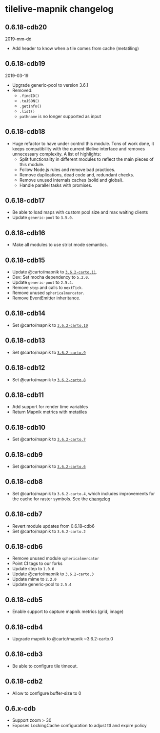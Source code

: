 # tilelive-mapnik changelog

## 0.6.18-cdb20
2019-mm-dd
- Add header to know when a tile comes from cache (metatiling)


## 0.6.18-cdb19
2019-03-19
- Upgrade generic-pool to version 3.6.1
- Removed:
  - `.findID()`
  - `.toJSON()`
  - `.getInfo()`
  - `.list()`
  - `pathname` is no longer supported as input


## 0.6.18-cdb18
* Huge refactor to have under control this module. Tons of work done, it keeps compatibility with the current tilelive interface and removes unnecessary complexity. A list of highlights:
  - Split functionality in different modules to reflect the main pieces of this module.
  - Follow Node.js rules and remove bad practices.
  - Remove duplications, dead code and, redundant checks.
  - Remove unused internals caches (solid and global).
  - Handle parallel tasks with promises.


## 0.6.18-cdb17
* Be able to load maps with custom pool size and max waiting clients
* Update `generic-pool` to `3.5.0`.

## 0.6.18-cdb16
* Make all modules to use strict mode semantics.

## 0.6.18-cdb15
* Update @carto/mapnik to [`3.6.2-carto.11`](https://github.com/CartoDB/node-mapnik/blob/v3.6.2-carto.11/CHANGELOG.carto.md#362-carto11).
* Dev: Set mocha dependency to `5.2.0`.
* Update `generic-pool` to `2.5.4`.
* Remove `step` and calls to `nextTick`.
* Remove unused `sphericalmercator`.
* Remove EventEmitter inheritance.

## 0.6.18-cdb14
* Set @carto/mapnik to [`3.6.2-carto.10`](https://github.com/CartoDB/node-mapnik/blob/v3.6.2-carto/CHANGELOG.carto.md#362-carto10)

## 0.6.18-cdb13
* Set @carto/mapnik to [`3.6.2-carto.9`](https://github.com/CartoDB/node-mapnik/blob/v3.6.2-carto/CHANGELOG.carto.md#362-carto9)

## 0.6.18-cdb12
* Set @carto/mapnik to [`3.6.2-carto.8`](https://github.com/CartoDB/node-mapnik/blob/v3.6.2-carto/CHANGELOG.carto.md#362-carto8)

## 0.6.18-cdb11
* Add support for render time variables
* Return Mapnik metrics with metatiles

## 0.6.18-cdb10
* Set @carto/mapnik to [`3.6.2-carto.7`](https://github.com/CartoDB/node-mapnik/blob/v3.6.2-carto/CHANGELOG.carto.md#362-carto7)

## 0.6.18-cdb9
* Set @carto/mapnik to [`3.6.2-carto.6`](https://github.com/CartoDB/node-mapnik/blob/v3.6.2-carto/CHANGELOG.carto.md#362-carto6)

## 0.6.18-cdb8
* Set @carto/mapnik to `3.6.2-carto.4`, which includes improvements for the cache for raster symbols. See the [changelog](https://github.com/CartoDB/node-mapnik/blob/v3.6.2-carto/CHANGELOG.carto.md#362-carto4)

## 0.6.18-cdb7
* Revert module updates from 0.6.18-cdb6
* Set @carto/mapnik to `3.6.2-carto.2`

## 0.6.18-cdb6

* Remove unused module `sphericalmercator`
* Point CI tags to our forks
* Update step to `1.0.0`
* Update @carto/mapnik to `3.6.2-carto.3`
* Update mime to `2.2.0`
* Update generic-pool to `2.5.4`

## 0.6.18-cdb5

* Enable support to capture mapnik metrics (grid, image)

## 0.6.18-cdb4

* Upgrade mapnik to @carto/mapnik ~3.6.2-carto.0

## 0.6.18-cdb3

* Be able to configure tile timeout.

## 0.6.18-cdb2

* Allow to configure buffer-size to 0

## 0.6.x-cdb

* Support zoom > 30
* Exposes LockingCache configuration to adjust ttl and expire policy
